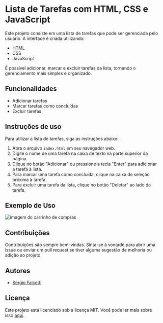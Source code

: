 Lista de Tarefas com HTML, CSS e JavaScript
==============================================

Este projeto consiste em uma lista de tarefas que pode ser gerenciada pelo usuário. 
A interface é criada utilizando:

*   HTML
*   CSS
*   JavaScript

É possível adicionar, marcar e excluir tarefas da lista, tornando o gerenciamento mais simples e organizado.


Funcionalidades
---------------

*   Adicionar tarefas
*   Marcar tarefas como concluídas
*   Excluir tarefas


## Instruções de uso
Para utilizar a lista de tarefas, siga as instruções abaixo:

1. Abra o arquivo `index.html` em seu navegador web.
2. Digite o nome de uma tarefa na caixa de texto na parte superior da página.
3. Clique no botão "Adicionar" ou pressione a tecla "Enter" para adicionar a tarefa à lista.
4. Para marcar uma tarefa como concluída, clique na caixa de seleção próxima à tarefa.
5. Para excluir uma tarefa da lista, clique no botão "Deletar" ao lado da tarefa.


Exemplo de Uso
--------------

![imagem do carrinho de compras](carrinhoScreenshot2.png#vitrinedev)

Contribuições
-------------

Contribuições são sempre bem-vindas. Sinta-se à vontade para abrir uma issue ou enviar um pull request se tiver alguma sugestão de melhoria ou adição ao projeto.

Autores
-------

*  [Sergio Falcetti](https://github.com/falcettijr)

Licença
-------

Este projeto está licenciado sob a licença MIT. Você pode ler mais sobre isso [aqui](https://opensource.org/licenses/MIT).